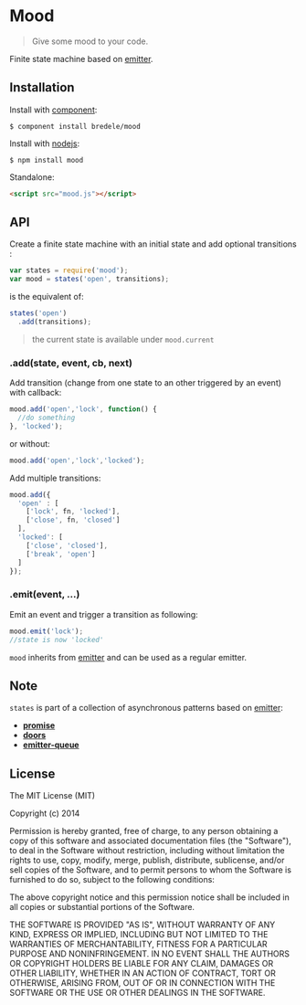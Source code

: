 # Mood

  > Give some mood to your code.

 Finite state machine based on [emitter](http://github.com/component/emitter).

## Installation

 Install with [component](http://component.io):

    $ component install bredele/mood

 Install with [nodejs](http://nodejs.org):

    $ npm install mood

 Standalone:

```html
<script src="mood.js"></script>
```

## API

Create a finite state machine with an initial state and add optional transitions : 

```js
var states = require('mood');
var mood = states('open', transitions);
```

is the equivalent of:

```js
states('open')
  .add(transitions);
```

 > the current state is available under `mood.current`

### .add(state, event, cb, next)

 Add transition (change from one state to an other triggered by an event) with callback:

```js
mood.add('open','lock', function() {
  //do something
}, 'locked');
```
 or without:

```js
mood.add('open','lock','locked');
```

 Add multiple transitions:

```js
mood.add({
  'open' : [
    ['lock', fn, 'locked'],
    ['close', fn, 'closed']
  ],
  'locked': [
    ['close', 'closed'],
    ['break', 'open']
  ]
});
```

### .emit(event, ...)

  Emit an event and trigger a transition  as following:

```js
mood.emit('lock');
//state is now 'locked'
```

  `mood` inherits from [emitter](http://github.com/component/emitter) and can be used as a regular emitter.


## Note

`states` is part of a collection of asynchronous patterns based on [emitter](http://github.com/component/emitter):
  - **[promise](http://github.com/bredele/promise)**
  - **[doors](http://github.com/bredele/doors)**
  - **[emitter-queue](http://github.com/bredele/emitter-queue)**


## License

  The MIT License (MIT)

  Copyright (c) 2014 <copyright holders>

  Permission is hereby granted, free of charge, to any person obtaining a copy
  of this software and associated documentation files (the "Software"), to deal
  in the Software without restriction, including without limitation the rights
  to use, copy, modify, merge, publish, distribute, sublicense, and/or sell
  copies of the Software, and to permit persons to whom the Software is
  furnished to do so, subject to the following conditions:

  The above copyright notice and this permission notice shall be included in
  all copies or substantial portions of the Software.

  THE SOFTWARE IS PROVIDED "AS IS", WITHOUT WARRANTY OF ANY KIND, EXPRESS OR
  IMPLIED, INCLUDING BUT NOT LIMITED TO THE WARRANTIES OF MERCHANTABILITY,
  FITNESS FOR A PARTICULAR PURPOSE AND NONINFRINGEMENT. IN NO EVENT SHALL THE
  AUTHORS OR COPYRIGHT HOLDERS BE LIABLE FOR ANY CLAIM, DAMAGES OR OTHER
  LIABILITY, WHETHER IN AN ACTION OF CONTRACT, TORT OR OTHERWISE, ARISING FROM,
  OUT OF OR IN CONNECTION WITH THE SOFTWARE OR THE USE OR OTHER DEALINGS IN
  THE SOFTWARE.
